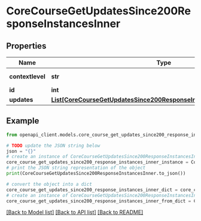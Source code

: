 # CoreCourseGetUpdatesSince200ResponseInstancesInner


## Properties

Name | Type | Description | Notes
------------ | ------------- | ------------- | -------------
**contextlevel** | **str** | The context level | [optional] 
**id** | **int** | Instance id | [optional] 
**updates** | [**List[CoreCourseGetUpdatesSince200ResponseInstancesInnerUpdatesInner]**](CoreCourseGetUpdatesSince200ResponseInstancesInnerUpdatesInner.md) |  | [optional] 

## Example

```python
from openapi_client.models.core_course_get_updates_since200_response_instances_inner import CoreCourseGetUpdatesSince200ResponseInstancesInner

# TODO update the JSON string below
json = "{}"
# create an instance of CoreCourseGetUpdatesSince200ResponseInstancesInner from a JSON string
core_course_get_updates_since200_response_instances_inner_instance = CoreCourseGetUpdatesSince200ResponseInstancesInner.from_json(json)
# print the JSON string representation of the object
print(CoreCourseGetUpdatesSince200ResponseInstancesInner.to_json())

# convert the object into a dict
core_course_get_updates_since200_response_instances_inner_dict = core_course_get_updates_since200_response_instances_inner_instance.to_dict()
# create an instance of CoreCourseGetUpdatesSince200ResponseInstancesInner from a dict
core_course_get_updates_since200_response_instances_inner_from_dict = CoreCourseGetUpdatesSince200ResponseInstancesInner.from_dict(core_course_get_updates_since200_response_instances_inner_dict)
```
[[Back to Model list]](../README.md#documentation-for-models) [[Back to API list]](../README.md#documentation-for-api-endpoints) [[Back to README]](../README.md)


